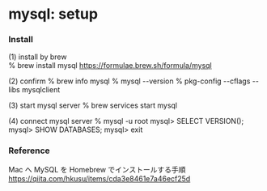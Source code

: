 mysql: setup
===============


### Install
(1) install by brew  
% brew install mysql 
https://formulae.brew.sh/formula/mysql  

(2) confirm 
% brew info mysql
% mysql --version
% pkg-config --cflags --libs mysqlclient

(3) start mysql server
 % brew services start mysql

(4)  connect mysql server
% mysql -u root
mysql> SELECT VERSION();
mysql> SHOW DATABASES;
mysql> exit


### Reference  
Mac へ MySQL を Homebrew でインストールする手順  
https://qiita.com/hkusu/items/cda3e8461e7a46ecf25d  

